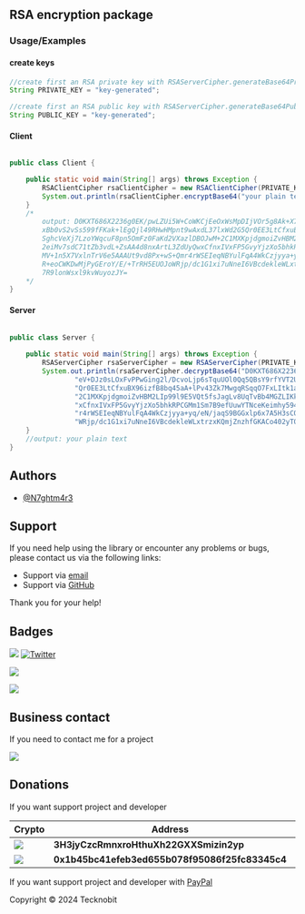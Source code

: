 ## RSA encryption package 

### Usage/Examples

#### create keys 

```java
//create first an RSA private key with RSAServerCipher.generateBase64PrivateKey(RSAKeyStrength); method
String PRIVATE_KEY = "key-generated";
```

```java
//create first an RSA public key with RSAServerCipher.generateBase64PublicKey(); method
String PUBLIC_KEY = "key-generated";
```

#### Client 

```java

public class Client {

    public static void main(String[] args) throws Exception {
        RSAClientCipher rsaClientCipher = new RSAClientCipher(PRIVATE_KEY, PUBLIC_KEY);
        System.out.println(rsaClientCipher.encryptBase64("your plain text"));
    }
    /*
        output: D0KXT686X2236g0EK/pwLZUi5W+CoWKCjEeOxWsMpDIjVOr5g8Ak+X7eV+DJz0sLOxFvPPwGing2l/DcvoLjp6sTquUOl0Qq5QBsY9rfYVT2Us
        xBb0vS2vSs599fFKak+lEgQjl49RHwHMpnt9wAxdL37lxWd2G5Qr0EE3LtCfxuBX96izfB8bq45aA+lPv43Zk7MwgqRSqqO7FxLItk1anO+lEM8s
        SghcVeXj7LzoYWqcuF8pn5OmFz0FaKd2VXazlDBOJwM+2C1MXKpjdgmoiZvHBM2LIp99l9E5VQt5fsJagLv8UqTvBb4MGZLIKkliScbUV64AGfRO
        2eiMv7sdC71tZb3vdL+ZsAA4d8nxArtL3ZdUyQwxCfnxIVxFP5GvyYjzXo5bhkRPCGMm1Sm7B9efUuwYTNceKeimhy594EZoWxqSVOjqZyLL3JP
        MV+1n5X7VxlnTrV6e5AAAUt9vd8Px+wS+Qmr4rWSEIeqNBYulFqA4WkCzjyya+yq/eN/jaqS9BGGxlp6x7A5H3sCQnI53JaKn9ACpvxiW6sw1s
        R+eoCWKDwMjPyGEroY/E/+TrRH5EUOJoWRjp/dc1G1xi7uNneI6VBcdekleWLxtrzxKQmjZnzhfGKACo402yT0fJ1Lxd2jvHFkFG3O+RQ6ar
        7R9lonWsxl9kvWuyozJY=
    */
}

```

#### Server 

```java

public class Server {
    
    public static void main(String[] args) throws Exception {
        RSAServerCipher rsaServerCipher = new RSAServerCipher(PRIVATE_KEY, PUBLIC_KEY);
        System.out.println(rsaServerCipher.decryptBase64("D0KXT686X2236g0EK/pwLZUi5W+CoWKCjEeOxWsMpDIjVOr5g8Ak+X7" +
                "eV+DJz0sLOxFvPPwGing2l/DcvoLjp6sTquUOl0Qq5QBsY9rfYVT2UsxBb0vS2vSs599fFKak+lEgQjl49RHwHMpnt9wAxdL37lxWd2G5" +
                "Qr0EE3LtCfxuBX96izfB8bq45aA+lPv43Zk7MwgqRSqqO7FxLItk1anO+lEM8sSghcVeXj7LzoYWqcuF8pn5OmFz0FaKd2VXazlDBOJwM+" +
                "2C1MXKpjdgmoiZvHBM2LIp99l9E5VQt5fsJagLv8UqTvBb4MGZLIKkliScbUV64AGfRO2eiMv7sdC71tZb3vdL+ZsAA4d8nxArtL3ZdUyQw" +
                "xCfnxIVxFP5GvyYjzXo5bhkRPCGMm1Sm7B9efUuwYTNceKeimhy594EZoWxqSVOjqZyLL3JPMV+1n5X7VxlnTrV6e5AAAUt9vd8Px+wS+Qm" +
                "r4rWSEIeqNBYulFqA4WkCzjyya+yq/eN/jaqS9BGGxlp6x7A5H3sCQnI53JaKn9ACpvxiW6sw1sR+eoCWKDwMjPyGEroY/E/+TrRH5EUOJo" +
                "WRjp/dc1G1xi7uNneI6VBcdekleWLxtrzxKQmjZnzhfGKACo402yT0fJ1Lxd2jvHFkFG3O+RQ6ar7R9lonWsxl9kvWuyozJY="));
    }
    //output: your plain text
}

```

## Authors

- [@N7ghtm4r3](https://www.github.com/N7ghtm4r3)

## Support

If you need help using the library or encounter any problems or bugs, please contact us via the following links:

- Support via <a href="mailto:infotecknobitcompany@gmail.com">email</a>
- Support via <a href="https://github.com/N7ghtm4r3/APIManager/issues/new">GitHub</a>

Thank you for your help!

## Badges

[![](https://img.shields.io/badge/Google_Play-414141?style=for-the-badge&logo=google-play&logoColor=white)](https://play.google.com/store/apps/developer?id=Tecknobit)
[![Twitter](https://img.shields.io/badge/Twitter-1DA1F2?style=for-the-badge&logo=twitter&logoColor=white)](https://twitter.com/tecknobit)

[![](https://img.shields.io/badge/Java-ED8B00?style=for-the-badge&logo=java&logoColor=white)](https://www.oracle.com/java/)

[![](https://jitpack.io/v/N7ghtm4r3/APIManager.svg)](https://jitpack.io/#N7ghtm4r3/APIManager)

## Business contact

If you need to contact me for a project 

[![](https://img.shields.io/badge/fiverr-1DBF73?style=for-the-badge&logo=fiverr&logoColor=white)](https://www.fiverr.com/manuel_maurizio)

## Donations

If you want support project and developer

| Crypto                                                                                              | Address                                        | Network  |
|-----------------------------------------------------------------------------------------------------|------------------------------------------------|----------|
| ![](https://img.shields.io/badge/Bitcoin-000000?style=for-the-badge&logo=bitcoin&logoColor=white)   | **3H3jyCzcRmnxroHthuXh22GXXSmizin2yp**         | Bitcoin  |
| ![](https://img.shields.io/badge/Ethereum-3C3C3D?style=for-the-badge&logo=Ethereum&logoColor=white) | **0x1b45bc41efeb3ed655b078f95086f25fc83345c4** | Ethereum |

If you want support project and developer with <a href="https://www.paypal.com/donate/?hosted_button_id=5QMN5UQH7LDT4">PayPal</a>

Copyright © 2024 Tecknobit
